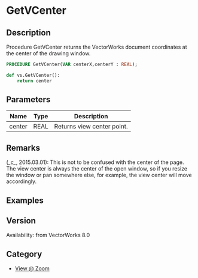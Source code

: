 # GetVCenter

## Description
Procedure GetVCenter returns the VectorWorks document coordinates at the center of the drawing window.

```pascal
PROCEDURE GetVCenter(VAR centerX,centerY : REAL);
```

```python
def vs.GetVCenter():
    return center
```

## Parameters
|Name|Type|Description|
|---|---|---|
|center|REAL|Returns view center point.|

## Remarks
(*\_c\_*, 2015.03.01):  This is not to be confused with the center of the page. The view center is always the center of the open window, so if you resize the window or pan somewhere else, for example, the view center will move accordingly.

## Examples

## Version
Availability: from VectorWorks 8.0

## Category
* [View @ Zoom](../Categories/View%20-%20Zoom.md)

